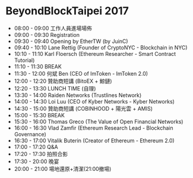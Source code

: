 # BeyondBlockTaipei 2017

- 08:00 - 09:00 工作人員進場場佈
- 09:00 - 09:30 Registration
- 09:30 - 09:40 Opening by EtherTW (by JuinC)
- 09:40 - 10:10 Lane Rettig (Founder of CryptoNYC - Blockchain in NYC)
- 10:10 - 11:10 Karl Floersch (Ethereum Researcher - Smart Contract Tutorial)
- 11:10 - 11:30 BREAK
- 11:30 - 12:00 何斌 Ben (CEO of ImToken - ImToken 2.0)
- 12:00 - 12:20 贊助商短講 (BitoEX + 鯨鏈)
- 12:20 - 13:30 LUNCH TIME (自理)
- 13:30 - 14:00 Raiden Networks (Trustlines Network)
- 14:00 - 14:30 Loi Luu (CEO of Kyber Networks - Kyber Networks)
- 14:30 - 15:00 贊助商短講 (COBINHOOD + 陽光雲 + AMIS)
- 15:00 - 15:30 BREAK
- 15:30 - 16:00 Thomas Greco (The Value of Open Financial Networks)
- 16:00 - 16:30 Vlad Zamfir (Ethereum Research Lead - Blockchain Governance)
- 16:30 - 17:00 Vitalik Buterin (Creator of Ethereum - Ethereum 2.0)
- 17:00 - 17:20 Q&A
- 17:20 - 17:30 拍照合影
- 17:30 - 20:00 晚宴
- 20:00 - 21:00 場地還原+清潔(21:00撤場)
